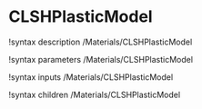 <!-- MOOSE Documentation Stub: Remove this when content is added. -->

# CLSHPlasticModel

!syntax description /Materials/CLSHPlasticModel

!syntax parameters /Materials/CLSHPlasticModel

!syntax inputs /Materials/CLSHPlasticModel

!syntax children /Materials/CLSHPlasticModel
